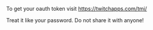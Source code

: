 To get your oauth token visit https://twitchapps.com/tmi/

Treat it like your password.  Do not share it with anyone!
